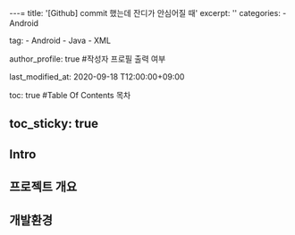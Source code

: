 ---=
title: '[Github] commit 했는데 잔디가 안심어질 때' 
excerpt: ''
categories:
    - Android

tag:
    - Android
    - Java
    - XML

author_profile: true    #작성자 프로필 출력 여부

last_modified_at: 2020-09-18 T12:00:00+09:00

toc: true   #Table Of Contents 목차 

toc_sticky: true
---

## Intro


## 프로젝트 개요


## 개발환경



